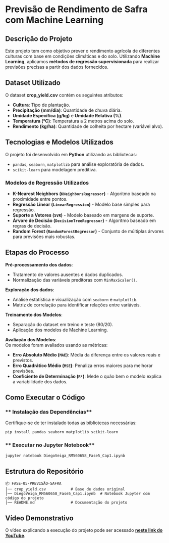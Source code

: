 # Previsão de Rendimento de Safra com Machine Learning

## Descrição do Projeto
Este projeto tem como objetivo prever o rendimento agrícola de diferentes culturas com base em condições climáticas e do solo. 
Utilizando **Machine Learning**, aplicamos **métodos de regressão supervisionada** para realizar previsões precisas a partir dos dados fornecidos.

## Dataset Utilizado
O dataset **crop_yield.csv** contém os seguintes atributos:

- **Cultura**: Tipo de plantação.
- **Precipitação (mm/dia)**: Quantidade de chuva diária.
- **Umidade Específica (g/kg)** e **Umidade Relativa (%)**.
- **Temperatura (°C)**: Temperatura a 2 metros acima do solo.
- **Rendimento (kg/ha)**: Quantidade de colheita por hectare (variável alvo).

## Tecnologias e Modelos Utilizados
O projeto foi desenvolvido em **Python** utilizando as bibliotecas:
- `pandas`, `seaborn`, `matplotlib` para análise exploratória de dados.
- `scikit-learn` para modelagem preditiva.

### **Modelos de Regressão Utilizados**
- **K-Nearest Neighbors (`KNeighborsRegressor`)** - Algoritmo baseado na proximidade entre pontos.
- **Regressão Linear (`LinearRegression`)** - Modelo base simples para regressão.
- **Suporte a Vetores (`SVR`)** - Modelo baseado em margens de suporte.
- **Árvore de Decisão (`DecisionTreeRegressor`)** - Algoritmo baseado em regras de decisão.
- **Random Forest (`RandomForestRegressor`)** - Conjunto de múltiplas árvores para previsões mais robustas.

## Etapas do Processo
 **Pré-processamento dos dados**:  
- Tratamento de valores ausentes e dados duplicados.  
- Normalização das variáveis preditoras com `MinMaxScaler()`.  

 **Exploração dos dados**:  
- Análise estatística e visualização com `seaborn` e `matplotlib`.  
- Matriz de correlação para identificar relações entre variáveis.  

 **Treinamento dos Modelos**:  
- Separação do dataset em treino e teste (80/20).  
- Aplicação dos modelos de Machine Learning.  

 **Avaliação dos Modelos**:  
Os modelos foram avaliados usando as métricas:
- **Erro Absoluto Médio (`MAE`)**: Média da diferença entre os valores reais e previstos.
- **Erro Quadrático Médio (`MSE`)**: Penaliza erros maiores para melhorar previsões.
- **Coeficiente de Determinação (`R²`)**: Mede o quão bem o modelo explica a variabilidade dos dados.

## Como Executar o Código
### ** Instalação das Dependências**
Certifique-se de ter instalado todas as bibliotecas necessárias:
```sh
pip install pandas seaborn matplotlib scikit-learn
```

### ** Executar no Jupyter Notebook**
```sh
jupyter notebook DiegoVeiga_RM560658_Fase5_Cap1.ipynb
```

## Estrutura do Repositório
```
📦 FASE-05-PREVISÃO-SAFRA
│── crop_yield.csv           # Base de dados original
│── DiegoVeiga_RM560658_Fase5_Cap1.ipynb  # Notebook Jupyter com código do projeto
│── README.md                # Documentação do projeto
```

## Vídeo Demonstrativo
O vídeo explicando a execução do projeto pode ser acessado [**neste link do YouTube**](#).


